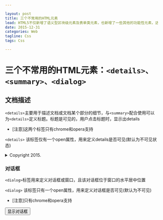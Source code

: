 ```yaml
---

layout: post  
title: 三个不常用的HTML元素  
lead: HTML5不仅新增了语义型区块级元素及表单类元素，也新增了一些其他的功能性元素，这些元素由于浏览器支持等各种原因，并没有被广泛使用  
date: 2015-12-31  
categories: Web  
tagline: Css  
tags: Css

---
```


# 三个不常用的HTML元素：`<details>、<summary>、<dialog>`

## 文档描述

`<details>`主要用于描述文档或文档某个部分的细节，与`<summary>`配合使用可以为`<details>`定义标题。标题是可见的，用户点击标题时，显示出details

-	[注意]这两个标签只有chrome和opera支持

`<details>` 该标签仅有一个open属性，用来定义details是否可见(默认为不可见状态)

<details>
    <summary>Copyright 2015.</summary>
    <p>小火柴的蓝色理想</p>
</details>    

### 对话框

`<dialog>`标签用来定义对话框或窗口，且该对话框位于窗口的水平居中位置

`<dialog>` 该标签只有一个open属性，用来定义对话框是否可见(默认为不可见)

-	[注意]只有chrome和opera支持

<button>显示对话框</button>
<dialog>我是对话框的内容</dialog>
<script>
var oBtn = document.getElementsByTagName('button')[0];
var oDia = document.getElementsByTagName('dialog')[0];
oBtn.onclick = function(){
  console.log(oDia.getAttribute('open'))
  if(!oDia.getAttribute('open')){
    oDia.setAttribute('open','open');
    this.innerHTML ='隐藏文本框';
  }else{
    oDia.removeAttribute('open');
    this.innerHTML = '显示文本框';
  }
}
</script>
